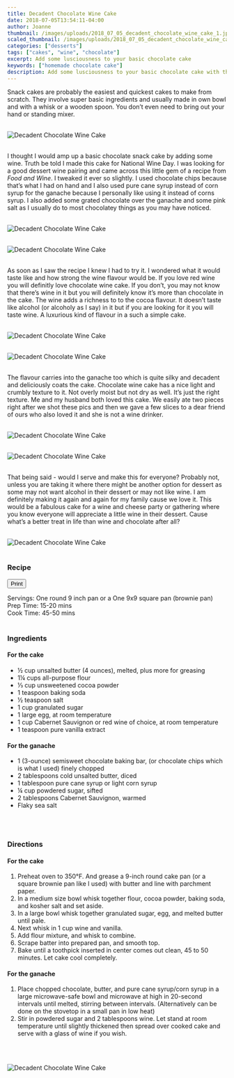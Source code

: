 ```yaml
---
title: Decadent Chocolate Wine Cake
date: 2018-07-05T13:54:11-04:00
author: Joanne
thumbnail: /images/uploads/2018_07_05_decadent_chocolate_wine_cake_1.jpg
scaled_thumbnail: /images/uploads/2018_07_05_decadent_chocolate_wine_cake_0.jpg
categories: ["desserts"]
tags: ["cakes", "wine", "chocolate"]
excerpt: Add some lusciousness to your basic chocolate cake
keywords: ["homemade chocolate cake"]
description: Add some lusciousness to your basic chocolate cake with this wine infusion
---
```

<span class="blog-text">

Snack cakes are probably the easiest and quickest cakes to make from scratch. They involve super basic ingredients and usually made in own bowl and with a whisk or a wooden spoon. You don’t even need to bring out your hand or standing mixer.
</br>
</br>

![Decadent Chocolate Wine Cake](/images/uploads/2018_07_05_decadent_chocolate_wine_cake_2.jpg)
</br>
</br>

I thought I would amp up a basic chocolate snack cake by adding some wine. Truth be told I made this cake for National Wine Day. I was looking for a good dessert wine pairing and came across this little gem of a recipe from _Food and Wine_. I tweaked it ever so slightly. I used chocolate chips because that’s what I had on hand and I also used pure cane syrup instead of corn syrup for the ganache because I personally like using it instead of corns syrup. I also added some grated chocolate over the ganache and some pink salt as I usually do to most chocolatey things as you may have noticed.
</br>
</br>

![Decadent Chocolate Wine Cake](/images/uploads/2018_07_05_decadent_chocolate_wine_cake_3.jpg)
</br>
</br>

![Decadent Chocolate Wine Cake](/images/uploads/2018_07_05_decadent_chocolate_wine_cake_4.jpg)
</br>
</br>

As soon as I saw the recipe I knew I had to try it. I wondered what it would taste like and how strong the wine flavour would be. If you love red wine you will definitly love chocolate wine cake. If you don’t, you may not know that there’s wine in it but you will definitely know it’s more than chocolate in the cake. The wine adds a richness to to the cocoa flavour. It doesn’t taste like alcohol (or alcoholy as I say) in it but if you are looking for it you will taste wine. A luxurious kind of flavour in a such a simple cake.
</br>
</br>

![Decadent Chocolate Wine Cake](/images/uploads/2018_07_05_decadent_chocolate_wine_cake_5.jpg)
</br>
</br>

![Decadent Chocolate Wine Cake](/images/uploads/2018_07_05_decadent_chocolate_wine_cake_6.jpg)
</br>
</br>

The flavour carries into the ganache too which is quite silky and decadent and deliciously coats the cake. Chocolate wine cake has a nice light and crumbly texture to it. Not overly moist but not dry as well. It’s just the right texture. Me and my husband both loved this cake. We easily ate two pieces right after we shot these pics and then we gave a few slices to a dear friend of ours who also loved it and she is not a wine drinker.
</br>
</br>

![Decadent Chocolate Wine Cake](/images/uploads/2018_07_05_decadent_chocolate_wine_cake_7.jpg)
</br>
</br>

![Decadent Chocolate Wine Cake](/images/uploads/2018_07_05_decadent_chocolate_wine_cake_8.jpg)
</br>
</br>

That being said - would I serve and make this for everyone? Probably not, unless you are taking it where there might be another option for dessert as some may not want alcohol in their dessert or may not like wine. I am definitely making it again and again for my family cause we love it. This would be a fabulous cake for a wine and cheese party or gathering where you know everyone will appreciate a little wine in their dessert. Cause what’s a better treat in life than wine and chocolate after all?
</br>
</br>

![Decadent Chocolate Wine Cake](/images/uploads/2018_07_05_decadent_chocolate_wine_cake_9.jpg)
</br>
</br>

</span>

### Recipe
<div print_button><form>
<input type="button" value="Print" class="btn__print" onClick="window.print()">
</form></div>

<div>Servings: <span itemprop="recipeYield">One round 9 inch pan or a One 9x9 square pan (brownie pan) </div>
<div>Prep Time: <meta itemprop="prepTime" content="PT20M">15-20 mins</div>
<div>Cook Time: <meta itemprop="cookTime" content="PT50M">45-50 mins</div>
</br>
 
### Ingredients
#### For the cake

* <span itemprop="recipeIngredient">&frac12; cup unsalted butter (4 ounces), melted, plus more for greasing</span>
* <span itemprop="recipeIngredient">1&frac14; cups all-purpose flour</span>
* <span itemprop="recipeIngredient">&frac13; cup unsweetened cocoa powder</span>
* <span itemprop="recipeIngredient">1 teaspoon baking soda</span>
* <span itemprop="recipeIngredient">&frac12; teaspoon salt</span>
* <span itemprop="recipeIngredient">1 cup granulated sugar</span>
* <span itemprop="recipeIngredient">1 large egg, at room temperature</span>
* <span itemprop="recipeIngredient">1 cup Cabernet Sauvignon or red wine of choice, at room temperature</span>
* <span itemprop="recipeIngredient">1 teaspoon pure vanilla extract</span>

#### For the ganache

* <span itemprop="recipeIngredient">1 (3-ounce) semisweet chocolate baking bar, (or chocolate chips which is what I used) finely chopped</span>
* <span itemprop="recipeIngredient">2 tablespoons cold unsalted butter, diced</span>
* <span itemprop="recipeIngredient">1 tablespoon pure cane syrup or light corn syrup</span>
* <span itemprop="recipeIngredient">&frac14; cup powdered sugar, sifted</span>
* <span itemprop="recipeIngredient">2 tablespoons Cabernet Sauvignon, warmed</span>
* <span itemprop="recipeIngredient">Flaky sea salt</span>
</br>
</br>

### Directions
#### For the cake

1. Preheat oven to 350°F. And grease a 9-inch round cake pan (or a square brownie pan like I used) with butter and line with parchment paper. 
2. In a medium size bowl whisk together flour, cocoa powder, baking soda, and kosher salt and set aside.
3. In a large bowl whisk together granulated sugar, egg, and melted butter until pale.
4. Next whisk in 1 cup wine and vanilla.
5. Add flour mixture, and whisk to combine.
6. Scrape batter into prepared pan, and smooth top.
7. Bake until a toothpick inserted in center comes out clean, 45 to 50 minutes. Let cake cool completely.

#### For the ganache

1. Place chopped chocolate, butter, and pure cane syrup/corn syrup in a large microwave-safe bowl and microwave at high in 20-second intervals until melted, stirring between intervals. (Alternatively can be done on the stovetop in a small pan in low heat)
1. Stir in powdered sugar and 2 tablespoons wine. Let stand at room temperature until slightly thickened then spread over cooked cake and serve with a glass of wine if you wish.
</br>
</br>

![Decadent Chocolate Wine Cake](/images/uploads/2018_07_05_decadent_chocolate_wine_cake_10.jpg)